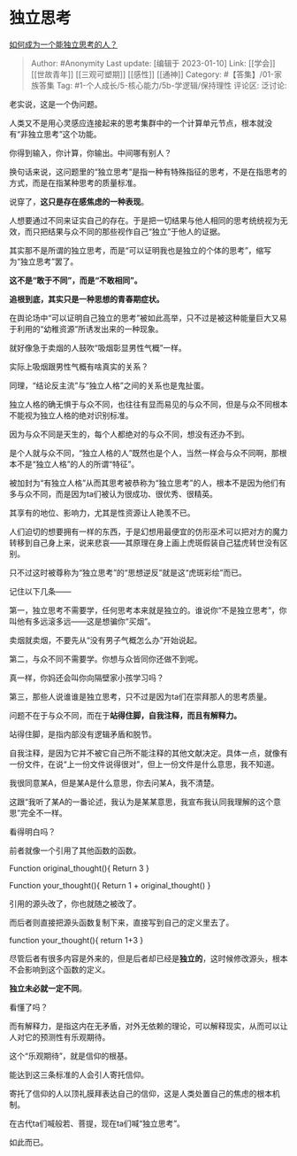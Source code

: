 # 独立思考
[如何成为一个能独立思考的人？](https://www.zhihu.com/question/20527159/answer/1645922461)

> Author: #Anonymity
> Last update: [编辑于 2023-01-10]
> Link: [[学会]] [[世故青年]] [[三观可塑期]] [[感性]] [[通神]]
> Category: #【答集】/01-家族答集
> Tag: #1-个人成长/5-核心能力/5b-学逻辑/保持理性 
> 评论区:
> 泛讨论:

老实说，这是一个伪问题。

人类又不是用心灵感应连接起来的思考集群中的一个计算单元节点，根本就没有“非独立思考”这个功能。

你得到输入，你计算，你输出。中间哪有别人？

换句话来说，这问题里的“独立思考”是指一种有特殊指征的思考，不是在指思考的方式，而是在指某种思考的质量标准。

说穿了，**这只是存在感焦虑的一种表现**。

人想要通过不同来证实自己的存在。于是把一切结果与他人相同的思考统统视为无效，而只把结果与众不同的那些视作自己“独立”于他人的证据。

其实那不是所谓的独立思考，而是“可以证明我也是独立的个体的思考”，缩写为“独立思考”罢了。

**这不是“敢于不同”，而是“不敢相同”。**

**追根到底，其实只是一种思想的青春期症状。**

在舆论场中“可以证明自己独立的思考”被如此高举，只不过是被这种能量巨大又易于利用的“幼稚资源”所诱发出来的一种现象。

就好像急于卖烟的人鼓吹“吸烟彰显男性气概”一样。

实际上吸烟跟男性气概有啥真实的关系？

同理，“结论反主流”与“独立人格”之间的关系也是鬼扯蛋。

独立人格的确无惧于与众不同，也往往有显而易见的与众不同，但是与众不同根本不能视为独立人格的绝对识别标准。

因为与众不同是天生的，每个人都绝对的与众不同，想没有还办不到。

是个人就与众不同，“独立人格的人”既然也是个人，当然一样会与众不同啊，那根本不是“独立人格”的人的所谓“特征”。

被加封为“有独立人格”从而其思考被恭称为“独立思考”的人，根本不是因为他们有多与众不同，而是因为ta们被认为很成功、很优秀、很精英。

其享有的地位、影响力，尤其是性资源让人艳羡不已。

人们迫切的想要拥有一样的东西，于是幻想用最便宜的仿形巫术可以把对方的魔力转移到自己身上来，说来悲哀——其原理在身上画上虎斑假装自己猛虎转世没有区别。

只不过这时被尊称为“独立思考”的“思想逆反”就是这“虎斑彩绘”而已。

记住以下几条——

第一，独立思考不需要学，任何思考本来就是独立的。谁说你“不是独立思考”，你叫他有多远滚多远——这是想骗你“买烟”。

卖烟就卖烟，不要先从“没有男子气概怎么办”开始说起。

第二，与众不同不需要学。你想与众皆同你还做不到呢。

真一样，你妈还会叫你向隔壁家小孩学习吗？

第三，那些人说谁谁是独立思考，只不过是因为ta们在崇拜那人的思考质量。

问题不在于与众不同，而在于**站得住脚，自我注释，而且有解释力。**

站得住脚，是指内部没有逻辑矛盾和脱节。

自我注释，是因为它并不被它自己所不能注释的其他文献决定。具体一点，就像有一份文件，在说“上一份文件说得很对”，但上一份文件是什么意思，我不知道。

我很同意某A，但是某A是什么意思，你去问某A，我不清楚。

这跟“我听了某A的一番论述，我认为是某某意思，我宣布我认同我理解的这个意思”完全不一样。

看得明白吗？

前者就像一个引用了其他函数的函数。

Function original\_thought()\{
Return 3
\}

Function your\_thought()\{
Return 1 + original\_thought()
\}

引用的源头改了，你也就随之被改了。

而后者则直接把源头函数复制下来，直接写到自己的定义里去了。

function your\_thought()\{
return 1+3
\}

尽管后者有很多内容是外来的，但是后者却已经是**独立的**，这时候修改源头，根本不会影响到这个函数的定义。

**独立未必就一定不同**。

看懂了吗？

而有解释力，是指这内在无矛盾，对外无依赖的理论，可以解释现实，从而可以让人对它的预测性有乐观期待。

这个“乐观期待”，就是信仰的根基。

能达到这三条标准的人会引人寄托信仰。

寄托了信仰的人以顶礼膜拜表达自己的信仰，这是人类处置自己的焦虑的根本机制。

在古代ta们喊般若、菩提，现在ta们喊“独立思考”。

如此而已。
